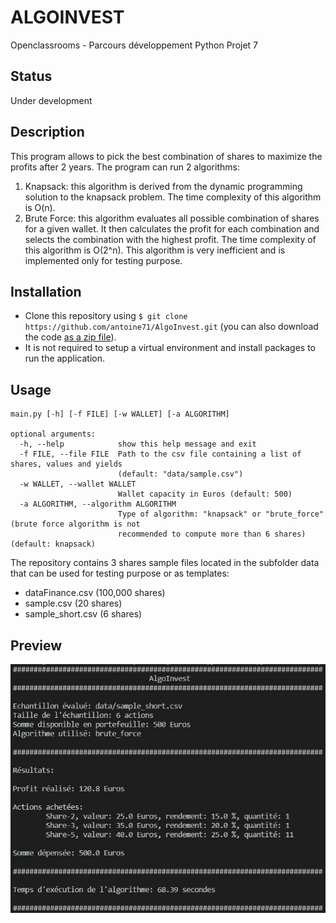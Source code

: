 # ALGOINVEST
Openclassrooms - Parcours développement Python Projet 7

## Status
Under development

## Description
This program allows to pick the best combination of shares to maximize the profits after 2 years.
The program can run 2 algorithms:
1. Knapsack: this algorithm is derived from the dynamic programming solution to the knapsack problem. The time complexity of this algorithm is O(n).
2. Brute Force: this algorithm evaluates all possible combination of shares for a given wallet. It then calculates the profit for each combination and selects the combination with the highest profit. The time complexity of this algorithm is O(2^n). This algorithm is very inefficient and is implemented only for testing purpose.

## Installation
* Clone this repository using `$ git clone https://github.com/antoine71/AlgoInvest.git` (you can also download the code [as a zip file](https://github.com/antoine71/AlgoInvest/archive/main.zip)).
* It is not required to setup a virtual environment and install packages to run the application.

## Usage
```
main.py [-h] [-f FILE] [-w WALLET] [-a ALGORITHM]

optional arguments:
  -h, --help            show this help message and exit
  -f FILE, --file FILE  Path to the csv file containing a list of shares, values and yields 
                        (default: "data/sample.csv")
  -w WALLET, --wallet WALLET
                        Wallet capacity in Euros (default: 500)
  -a ALGORITHM, --algorithm ALGORITHM
                        Type of algorithm: "knapsack" or "brute_force" (brute force algorithm is not 
                        recommended to compute more than 6 shares) (default: knapsack)
```

The repository contains 3 shares sample files located in the subfolder data that can be used for testing purpose or as templates:
* dataFinance.csv (100,000 shares)
* sample.csv (20 shares)
* sample_short.csv (6 shares)

## Preview
![](/preview.jpg)
